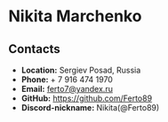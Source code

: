 # Nikita Marchenko
## Contacts
* **Location:** Sergiev Posad, Russia
* **Phone:** + 7 916 474 1970
* **Email:** ferto7@yandex.ru
* **GitHub:** https://github.com/Ferto89
* **Discord-nickname:** Nikita(@Ferto89)

